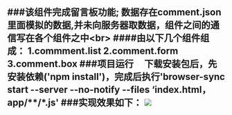 ###该组件完成留言板功能;
    数据存在comment.json里面模拟的数据,并未向服务器取数据，组件之间的通信写在各个组件之中\<br>
####由以下几个组件组成：
    1.commment.list
    2.comment.form 
    3.comment.box
###项目运行    
        下载安装包后，先安装依赖('npm install')，完成后执行'browser-sync start --server --no-notify --files ‘index.html，app/**/*.js' 
###实现效果如下：
![](https://github.com/souldjl/react_demo/1.png)
-----
